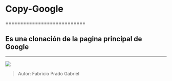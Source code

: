 # Copy-Google
===========================

## Es una clonación de la pagina principal de Google 

____________________________________________________

![](https://s03.s3c.es/imag/_v0/640x266/c/8/f/google-plano.jpg)

>Autor: Fabricio Prado Gabriel